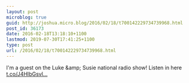 ```yaml
---
layout: post
microblog: true
guid: http://joshua.micro.blog/2016/02/18/t700142229734739968.html
post_id: 36173
date: 2016-02-18T13:18:10+1100
lastmod: 2019-07-30T17:41:25+1100
type: post
url: /2016/02/18/t700142229734739968.html
---
```

I'm a guest on the Luke &amp;amp; Susie national radio show! Listen in here [t.co/J4HIbGsvl...](https://t.co/J4HIbGsvlI)
